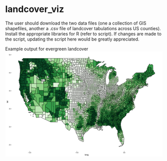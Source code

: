 # landcover_viz
The user should download the two data files (one a collection of GIS shapefiles, another a .csv file of landcover tabulations across US counties). Install the appropriate libraries for R (refer to script). If changes are made to the script, updating the script here would be greatly appreciated.

Example output for evergreen landcover
![alt tag](https://raw.githubusercontent.com/cguwilliams/landcover_viz/master/evergreen.png)
